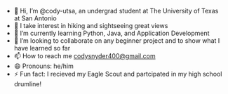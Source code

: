 - 👋 Hi, I’m @cody-utsa, an undergrad student at The University of Texas at San Antonio
- 👀 I take interest in hiking and sightseeing great views
- 🌱 I’m currently learning Python, Java, and Application Development
- 💞️ I’m looking to collaborate on any beginner project and to show what I have learned so far
- 📫 How to reach me codysnyder400@gmail.com
- 😄 Pronouns: he/him
- ⚡ Fun fact: I recieved my Eagle Scout and partcipated in my high school drumline!

<!---
cody-utsa/cody-utsa is a ✨ special ✨ repository because its `README.md` (this file) appears on your GitHub profile.
You can click the Preview link to take a look at your changes.
--->
